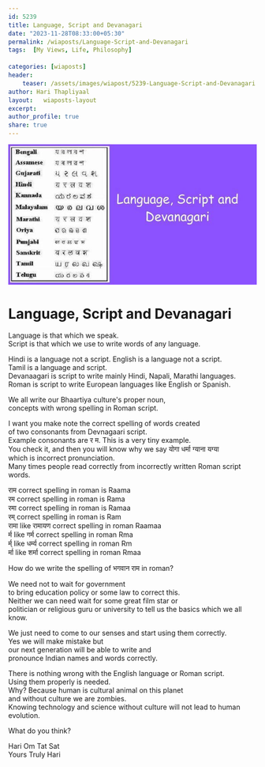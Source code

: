 ```yaml
---        
id: 5239 
title: Language, Script and Devanagari          
date: "2023-11-28T08:33:00+05:30"        
permalink: /wiaposts/Language-Script-and-Devanagari      
tags:  [My Views, Life, Philosophy]         
        
categories: [wiaposts] 
header:        
    teaser: /assets/images/wiapost/5239-Language-Script-and-Devanagari.jpg        
author: Hari Thapliyaal        
layout:   wiaposts-layout
excerpt:        
author_profile: true        
share: true        
---        
```

        
![Language, Script and Devanagari](/assets/images/wiapost/5239-Language-Script-and-Devanagari.jpg)    
   
# Language, Script and Devanagari   
   
Language is that which we speak.    
Script is that which we use to write words of any language.   
   
Hindi is a language not a script. English is a language not a script.   
Tamil is a language and script.   
Devanaagari is script to write mainly Hindi, Napali, Marathi languages.   
Roman is script to write European languages like English or Spanish.   
   
We all write our Bhaartiya culture's proper noun,     
concepts with wrong spelling in Roman script.   
   
I want you make note the correct spelling of words created   
of two consonants from Devnagaari script.   
Example consonants are र म. This is a very tiny example.   
You check it, and then you will know why we say योगा धर्मा ग्याना यग्या   
which is incorrect pronunciation.   
Many times people read correctly from incorrectly written Roman script words.   
   
राम correct spelling in roman is Raama     
रम correct spelling in roman is Rama     
रमा correct spelling in roman is Ramaa    
रम् correct spelling in roman is Ram     
रामा like रामायण correct spelling in roman ‌Raamaa     
र्म like गर्म correct spelling in roman Rma     
र्म् like धर्म्य correct spelling in roman Rm     
र्मा like शर्मा correct spelling in roman Rmaa     
   
How do we write the spelling of भगवान राम in roman?     
   
We need not to wait for government   
to bring education policy or some law to correct this.   
Neither we can need wait for some great film star or   
politician or religious guru or university to tell us the basics which we all know.   
   
We just need to come to our senses and start using them correctly.   
Yes we will make mistake but   
our next generation will be able to write and   
pronounce Indian names and words correctly.   
   
There is nothing wrong with the English language or Roman script.   
Using them properly is needed.   
Why? Because human is cultural animal on this planet   
and without culture we are zombies.   
Knowing technology and science without culture will not lead to human evolution.   
   
What do you think?   

Hari Om Tat Sat   
Yours Truly Hari
